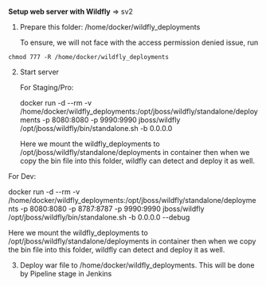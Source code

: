 **Setup web server with Wildfly** => sv2

1. Prepare this folder: /home/docker/wildfly_deployments

   To ensure, we will not face with the access permission denied issue, run
```
chmod 777 -R /home/docker/wildfly_deployments
```

2. Start server
 
   For Staging/Pro:
   
   docker run -d --rm -v /home/docker/wildfly_deployments:/opt/jboss/wildfly/standalone/deployments -p 8080:8080 -p 9990:9990 jboss/wildfly /opt/jboss/wildfly/bin/standalone.sh -b 0.0.0.0
  
   Here we mount the wildfly_deployments to /opt/jboss/wildfly/standalone/deployments in container then when we copy the bin file into this folder, wildfly can detect and deploy it as well.
  
  For Dev:
  
  docker run -d --rm -v /home/docker/wildfly_deployments:/opt/jboss/wildfly/standalone/deployments -p 8080:8080 -p 8787:8787 -p 9990:9990 jboss/wildfly /opt/jboss/wildfly/bin/standalone.sh -b 0.0.0.0 --debug
  
  Here we mount the wildfly_deployments to /opt/jboss/wildfly/standalone/deployments in container then when we copy the bin file into this folder, wildfly can detect and deploy it as well.
  
3. Deploy war file to /home/docker/wildfly_deployments. This will be done by Pipeline stage in Jenkins
